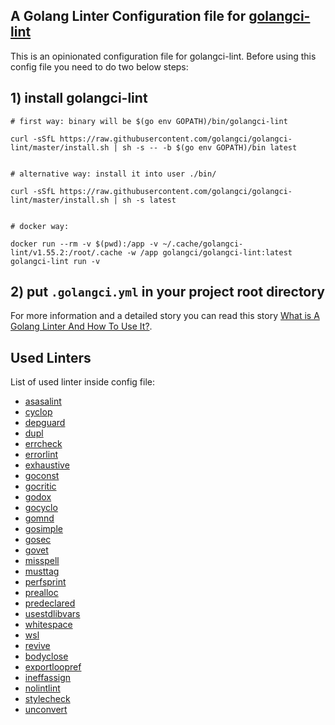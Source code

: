
## A Golang Linter Configuration file for [golangci-lint](https://golangci-lint.run/)

This is an opinionated configuration file for golangci-lint.
Before using this config file you need to do two below steps:

## 1) install golangci-lint
    
    
    # first way: binary will be $(go env GOPATH)/bin/golangci-lint

    curl -sSfL https://raw.githubusercontent.com/golangci/golangci-lint/master/install.sh | sh -s -- -b $(go env GOPATH)/bin latest


    # alternative way: install it into user ./bin/
    
    curl -sSfL https://raw.githubusercontent.com/golangci/golangci-lint/master/install.sh | sh -s latest


    # docker way:
    
    docker run --rm -v $(pwd):/app -v ~/.cache/golangci-lint/v1.55.2:/root/.cache -w /app golangci/golangci-lint:latest golangci-lint run -v
    
    
## 2) put `.golangci.yml` in your project root directory


For more information and a detailed story you can read this story [What is A Golang Linter And How To Use It?](https://rezakhademix.medium.com/what-is-a-golang-linter-and-how-to-use-it-1bffc0bd8062).

## Used Linters

List of used linter inside config file:

- [asasalint]
- [cyclop]
- [depguard]
- [dupl]
- [errcheck]
- [errorlint]
- [exhaustive]
- [goconst]
- [gocritic]
- [godox]
- [gocyclo]
- [gomnd]
- [gosimple]
- [gosec]
- [govet]
- [misspell]
- [musttag]
- [perfsprint]
- [prealloc]
- [predeclared]
- [usestdlibvars]
- [whitespace]
- [wsl]
- [revive]
- [bodyclose]
- [exportloopref]
- [ineffassign]
- [nolintlint]
- [stylecheck]
- [unconvert]


[//]: # (links)
[asasalint]: <https://github.com/asasalint>
[cyclop]: <https://github.com/cyclop>
[depguard]: <https://github.com/depguard>
[dupl]: <https://github.com/dupl>
[errcheck]: <https://github.com/errcheck>
[errorlint]: <https://github.com/errorlint>
[exhaustive]: <https://github.com/exhaustive>
[goconst]: <https://github.com/goconst>
[gocritic]: <https://github.com/gocritic>
[godox]: <https://github.com/godox>
[gocyclo]: <https://github.com/gocyclo>
[gomnd]: <https://github.com/gomnd>
[gosimple]: <https://github.com/gosimple>
[gosec]: <https://github.com/gosec>
[govet]: <https://github.com/govet>
[misspell]: <https://github.com/misspell>
[musttag]: <https://github.com/musttag>
[perfsprint]: <https://github.com/perfsprint>
[prealloc]: <https://github.com/prealloc>
[predeclared]: <https://github.com/predeclared>
[usestdlibvars]: <https://github.com/usestdlibvars>
[whitespace]: <https://github.com/whitespace>
[wsl]: <https://github.com/wsl>
[revive]: <https://github.com/mgechev/revive>
[bodyclose]: <https://github.com/bodyclose>
[exportloopref]: <https://github.com/exportloopref>
[ineffassign]: <https://github.com/ineffassign>
[nolintlint]: <https://github.com/nolintlint>
[stylecheck]: <https://github.com/stylecheck>
[unconvert]: <https://github.com/unconvert>

